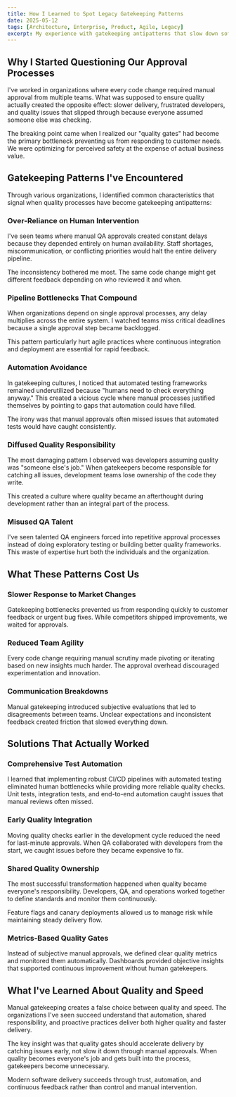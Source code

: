 ```yaml
---
title: How I Learned to Spot Legacy Gatekeeping Patterns
date: 2025-05-12
tags: [Architecture, Enterprise, Product, Agile, Legacy]
excerpt: My experience with gatekeeping antipatterns that slow down software delivery and how I learned to transform them into enablement practices.
---
```


## Why I Started Questioning Our Approval Processes

I've worked in organizations where every code change required manual approval from multiple teams. What was supposed to ensure quality actually created the opposite effect: slower delivery, frustrated developers, and quality issues that slipped through because everyone assumed someone else was checking.

The breaking point came when I realized our "quality gates" had become the primary bottleneck preventing us from responding to customer needs. We were optimizing for perceived safety at the expense of actual business value.

## Gatekeeping Patterns I've Encountered

Through various organizations, I identified common characteristics that signal when quality processes have become gatekeeping antipatterns:

### Over-Reliance on Human Intervention

I've seen teams where manual QA approvals created constant delays because they depended entirely on human availability. Staff shortages, miscommunication, or conflicting priorities would halt the entire delivery pipeline.

The inconsistency bothered me most. The same code change might get different feedback depending on who reviewed it and when.

### Pipeline Bottlenecks That Compound

When organizations depend on single approval processes, any delay multiplies across the entire system. I watched teams miss critical deadlines because a single approval step became backlogged.

This pattern particularly hurt agile practices where continuous integration and deployment are essential for rapid feedback.

### Automation Avoidance

In gatekeeping cultures, I noticed that automated testing frameworks remained underutilized because "humans need to check everything anyway." This created a vicious cycle where manual processes justified themselves by pointing to gaps that automation could have filled.

The irony was that manual approvals often missed issues that automated tests would have caught consistently.

### Diffused Quality Responsibility

The most damaging pattern I observed was developers assuming quality was "someone else's job." When gatekeepers become responsible for catching all issues, development teams lose ownership of the code they write.

This created a culture where quality became an afterthought during development rather than an integral part of the process.

### Misused QA Talent

I've seen talented QA engineers forced into repetitive approval processes instead of doing exploratory testing or building better quality frameworks. This waste of expertise hurt both the individuals and the organization.

## What These Patterns Cost Us

### Slower Response to Market Changes

Gatekeeping bottlenecks prevented us from responding quickly to customer feedback or urgent bug fixes. While competitors shipped improvements, we waited for approvals.

### Reduced Team Agility

Every code change requiring manual scrutiny made pivoting or iterating based on new insights much harder. The approval overhead discouraged experimentation and innovation.

### Communication Breakdowns

Manual gatekeeping introduced subjective evaluations that led to disagreements between teams. Unclear expectations and inconsistent feedback created friction that slowed everything down.

## Solutions That Actually Worked

### Comprehensive Test Automation

I learned that implementing robust CI/CD pipelines with automated testing eliminated human bottlenecks while providing more reliable quality checks. Unit tests, integration tests, and end-to-end automation caught issues that manual reviews often missed.

### Early Quality Integration

Moving quality checks earlier in the development cycle reduced the need for last-minute approvals. When QA collaborated with developers from the start, we caught issues before they became expensive to fix.

### Shared Quality Ownership

The most successful transformation happened when quality became everyone's responsibility. Developers, QA, and operations worked together to define standards and monitor them continuously.

Feature flags and canary deployments allowed us to manage risk while maintaining steady delivery flow.

### Metrics-Based Quality Gates

Instead of subjective manual approvals, we defined clear quality metrics and monitored them automatically. Dashboards provided objective insights that supported continuous improvement without human gatekeepers.

## What I've Learned About Quality and Speed

Manual gatekeeping creates a false choice between quality and speed. The organizations I've seen succeed understand that automation, shared responsibility, and proactive practices deliver both higher quality and faster delivery.

The key insight was that quality gates should accelerate delivery by catching issues early, not slow it down through manual approvals. When quality becomes everyone's job and gets built into the process, gatekeepers become unnecessary.

Modern software delivery succeeds through trust, automation, and continuous feedback rather than control and manual intervention.